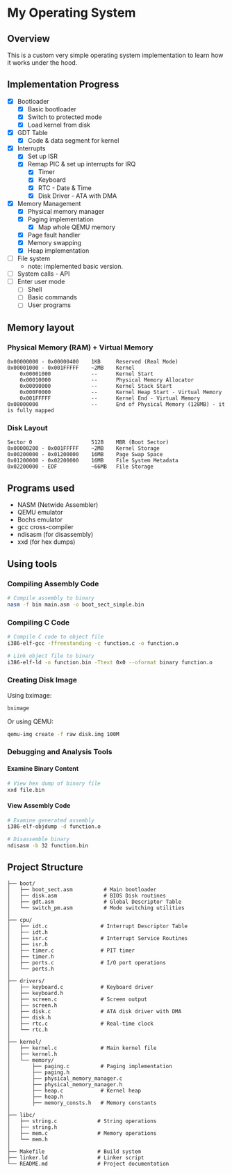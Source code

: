 # My Operating System

## Overview
This is a custom very simple operating system implementation to learn how it works under the hood.

## Implementation Progress

- [x] Bootloader
  - [x] Basic bootloader
  - [x] Switch to protected mode
  - [x] Load kernel from disk
- [x] GDT Table
  - [x] Code & data segment for kernel
- [x] Interrupts
  - [x] Set up ISR
  - [x] Remap PIC & set up interrupts for IRQ
    - [x] Timer
    - [x] Keyboard
    - [x] RTC - Date & Time
    - [x] Disk Driver - ATA with DMA
- [x] Memory Management
  - [x] Physical memory manager
  - [x] Paging implementation
    - [x] Map whole QEMU memory
  - [x] Page fault handler
  - [x] Memory swapping
  - [x] Heap implementation
- [ ] File system
    - note: implemented basic version.
- [ ] System calls - API
- [ ] Enter user mode
    - [ ] Shell
    - [ ] Basic commands
    - [ ] User programs

## Memory layout

### Physical Memory (RAM) + Virtual Memory
```
0x00000000 - 0x00000400    1KB     Reserved (Real Mode)
0x00001000 - 0x001FFFFF    ~2MB    Kernel
    0x00001000             --      Kernel Start
    0x00010000             --      Physical Memory Allocator
    0x00090000             --      Kernel Stack Start
    0x000F0000             --      Kernel Heap Start - Virtual Memory
    0x001FFFFF             --      Kernel End - Virtual Memory
0x08000000                 --      End of Physical Memory (128MB) - it is fully mapped
```

### Disk Layout
```
Sector 0                   512B    MBR (Boot Sector)
0x00000200 - 0x001FFFFF    ~2MB    Kernel Storage
0x00200000 - 0x01200000    16MB    Page Swap Space
0x01200000 - 0x02200000    16MB    File System Metadata
0x02200000 - EOF           ~66MB   File Storage
```

## Programs used
- NASM (Netwide Assembler)
- QEMU emulator
- Bochs emulator
- gcc cross-compiler
- ndisasm (for disassembly)
- xxd (for hex dumps)

## Using tools

### Compiling Assembly Code
```bash
# Compile assembly to binary
nasm -f bin main.asm -o boot_sect_simple.bin
```

### Compiling C Code
```bash
# Compile C code to object file
i386-elf-gcc -ffreestanding -c function.c -o function.o

# Link object file to binary
i386-elf-ld -o function.bin -Ttext 0x0 --oformat binary function.o
```

### Creating Disk Image
Using bximage:
```bash
bximage
```

Or using QEMU:
```bash
qemu-img create -f raw disk.img 100M
```

### Debugging and Analysis Tools

#### Examine Binary Content
```bash
# View hex dump of binary file
xxd file.bin
```

#### View Assembly Code
```bash
# Examine generated assembly
i386-elf-objdump -d function.o

# Disassemble binary
ndisasm -b 32 function.bin
```

## Project Structure
```
├── boot/
│   ├── boot_sect.asm          # Main bootloader
│   ├── disk.asm               # BIOS Disk routines
│   ├── gdt.asm                # Global Descriptor Table
│   └── switch_pm.asm          # Mode switching utilities
│
├── cpu/
│   ├── idt.c                 # Interrupt Descriptor Table
│   ├── idt.h
│   ├── isr.c                 # Interrupt Service Routines
│   ├── isr.h
│   ├── timer.c               # PIT timer
│   ├── timer.h
│   ├── ports.c               # I/O port operations
│   └── ports.h
│
├── drivers/
│   ├── keyboard.c            # Keyboard driver
│   ├── keyboard.h
│   ├── screen.c              # Screen output
│   ├── screen.h
│   ├── disk.c                # ATA disk driver with DMA
│   ├── disk.h
│   ├── rtc.c                 # Real-time clock
│   └── rtc.h
│
├── kernel/
│   ├── kernel.c              # Main kernel file
│   ├── kernel.h
│   └── memory/
│       ├── paging.c          # Paging implementation
│       ├── paging.h
│       ├── physical_memory_manager.c
│       ├── physical_memory_manager.h
│       ├── heap.c            # Kernel heap
│       ├── heap.h
│       ├── memory_consts.h   # Memory constants
│
├── libc/
│   ├── string.c             # String operations
│   ├── string.h
│   ├── mem.c                # Memory operations
│   └── mem.h
│
├── Makefile                 # Build system
├── linker.ld                # Linker script
└── README.md                # Project documentation
```
